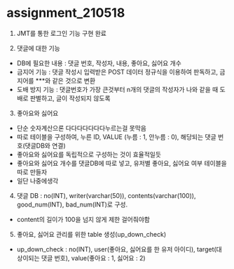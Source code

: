 # assignment_210518

1. JMT를 통한 로그인 기능 구현 완료

2. 댓글에 대한 기능
- DB에 필요한 내용 : 댓글 번호, 작성자, 내용, 좋아요, 싫어요 개수
- 금지어 기능 : 댓글 작성시 입력받은 POST 데이터 정규식을 이용하여 판독하고, 금지어를 ***와 같은 것으로 변환
- 도배 방지 기능 : 댓글번호가 가장 큰것부터 n개의 댓글의 작성자가 나와 같을 때 도배로 판별하고, 글이 작성되지 않도록

3. 좋아요와 싫어요
- 단순 숫자계산으론 다다다다다다다누르는걸 못막음
- 따로 테이블을 구성하여, 누른 ID, VALUE (누름 : 1, 안누름 : 0), 해당되는 댓글 번호(댓글DB와 연결)
- 좋아요와 싫어요를 독립적으로 구성하는 것이 효율적일듯
- 좋아요와 싫어요 개수를 댓글DB에 따로 넣고, 유저별 좋아요, 싫어요 여부 테이블을 따로 만들자
- 일단 나중에생각

4. 댓글 DB : no(INT), writer(varchar(50)), contents(varchar(100)), good_num(INT), bad_num(INT)로 구성.
- content의 길이가 100을 넘지 않게 제한 걸어줘야함 

5. 좋아요, 싫어요 관리를 위한 table 생성(up_down_check)
- up_down_check : no(INT), user(좋아요, 싫어요를 한 유저 아이디), target(대상이되는 댓글 번호), value(좋아요 : 1, 싫어요 : 2)
